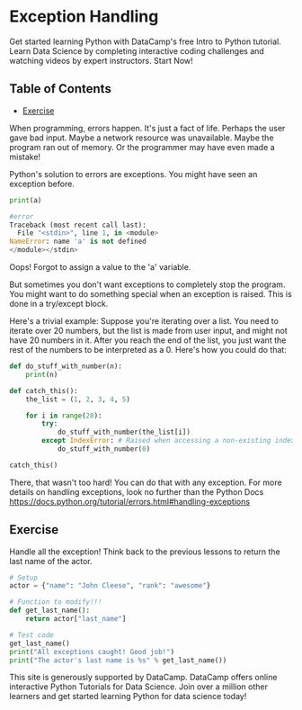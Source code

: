 # Exception Handling

Get started learning Python with DataCamp's free Intro to Python tutorial.
Learn Data Science by completing interactive coding challenges and watching videos by expert instructors.
Start Now!

## Table of Contents

<!-- START doctoc generated TOC please keep comment here to allow auto update -->
<!-- DON'T EDIT THIS SECTION, INSTEAD RE-RUN doctoc TO UPDATE -->

- [Exercise](#exercise)

<!-- END doctoc generated TOC please keep comment here to allow auto update -->

When programming, errors happen. It's just a fact of life.
Perhaps the user gave bad input. Maybe a network resource was unavailable.
Maybe the program ran out of memory. Or the programmer may have even made a mistake!

Python's solution to errors are exceptions. You might have seen an exception before.

```python
print(a)

#error
Traceback (most recent call last):
  File "<stdin>", line 1, in <module>
NameError: name 'a' is not defined
</module></stdin>
```

Oops! Forgot to assign a value to the 'a' variable.

But sometimes you don't want exceptions to completely stop the program.
You might want to do something special when an exception is raised.
This is done in a try/except block.

Here's a trivial example: Suppose you're iterating over a list.
You need to iterate over 20 numbers, but the list is made from user input,
and might not have 20 numbers in it.
After you reach the end of the list,
you just want the rest of the numbers to be interpreted as a 0.
Here's how you could do that:

```python
def do_stuff_with_number(n):
    print(n)

def catch_this():
    the_list = (1, 2, 3, 4, 5)

    for i in range(20):
        try:
            do_stuff_with_number(the_list[i])
        except IndexError: # Raised when accessing a non-existing index of a list
            do_stuff_with_number(0)

catch_this()
```

There, that wasn't too hard! You can do that with any exception.
For more details on handling exceptions, look no further than the Python Docs
<https://docs.python.org/tutorial/errors.html#handling-exceptions>

## Exercise

Handle all the exception!
Think back to the previous lessons to return the last name of the actor.

```python
# Setup
actor = {"name": "John Cleese", "rank": "awesome"}

# Function to modify!!!
def get_last_name():
    return actor["last_name"]

# Test code
get_last_name()
print("All exceptions caught! Good job!")
print("The actor's last name is %s" % get_last_name())
```

This site is generously supported by DataCamp.
DataCamp offers online interactive Python Tutorials for Data Science.
Join over a million other learners and get started learning Python for data science today!
